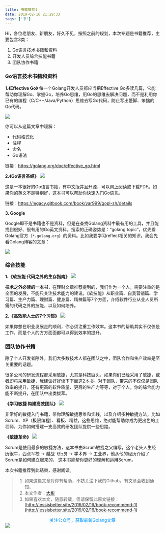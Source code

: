 ```yaml
---
title: 书籍推荐1
date: 2019-02-16 21:29:33
tags: ['书']
---
```




Hi，各位老朋友、新朋友，好久不见，按照之前的规划，本次专题是书籍推荐，主要包含3类：
1. Go语言技术书籍和资料
2. 开发人员综合技能书籍
3. 团队协作书籍

### Go语言技术书籍和资料
**1.《Effective Go》**
每一个Golang开发人员都应当把Effective Go多读几篇，它能帮助你理解Go、掌握Go，培养Go思维，用Go的思维去解决问题，而不是利用你已有的编程（C/C++/Java/Python）思维去写Go代码，防止写出蹩脚、笨拙的Go代码。

![](http://img.lessisbetter.site/2019-02-Effective-go.png)


你可以从这篇文章中理解：
- 代码格式化
- 注释
- 命名
- Go语法

链接：https://golang.org/doc/effective_go.html


**2.《Go语言圣经》**
![](http://img.lessisbetter.site/2019-02-go-book.png)


这是一本很好的Go语言书籍，有中文版并且开源，可以网上阅读或下载PDF。如果你的英文不是特别好，这本书可以帮助你快速入门Go语言。

链接：https://legacy.gitbook.com/book/yar999/gopl-zh/details

**3. Google**

Google即不是书籍也不是资料，但是在查找Golang资料中最有用的工具，并且能找到很好、很有用的Go英文资料。搜索的正确姿势是：“golang topic”，优先看Golang官方（`*.golang.org`）的资料。比如我要学习reflect相关的知识，我会先看Golang博客的文章：

![](http://img.lessisbetter.site/2019-02-google-go.png)



### 综合技能



**1.《软技能 代码之外的生存指南》**
![](http://img.lessisbetter.site/2019-02-soft-skill.png)


**技术之外必读的一本书**，在理财文章推荐提到的，我们作为一个人，需要注重的是全面的发展，不能只关注技术能力的建设。《软技能》从职业篇、自我营销篇、学习篇、生产力篇、理财篇、健身篇、精神篇等7个方面，介绍软件行业从业人员所需的代码之外的技能，以及如何培养。

**2.《高效能人士的7个习惯》**
![](http://img.lessisbetter.site/2019-02-7-habits.png)

如果你想在职业发展走的顺利，你必须注重工作效率。这本书的帮助其实不仅仅是工作，而是个人的方方面面都可以得到效率的提升。

### 团队协作书籍

除了个人开发者除外，我们大多数技术人都在团队之中，团队合作和生产效率是至关重要的话题。

很多公司的研发流程都采用敏捷，尤其是科技巨头，如果你们已经采用了敏捷，或者即将采用敏捷，我建议好好读下下面这2本书。对于团队，带来的不仅仅是团队效率的提升，还有更高的软件质量、更高的生产力等等，对于个人，你的综合能力能不断提升，在团队中出类拔萃。


**《学习敏捷 构建高效团队》**
![](http://img.lessisbetter.site/2019-02-learn-agile.png)

非常好的敏捷入门书籍，带你理解敏捷思维和实践，以及介绍多种敏捷方法，比如Scrum、XP（极限编程）、看板、精益，这些思维，绝对能帮助你成为更出色的工程师，为你如何搭建一支高效的研发团队提供一些思路。

**《敏捷革命》**
![](http://img.lessisbetter.site/2019-02-agile-revolution.png)

Scrum是使用最多的敏捷方法，这本书由Scrum敏捷之父编写，这个老头人生经历很牛，西点军校 -> 越战飞行员 -> 学术界 -> 工业界，他从他的经历介绍了Scrum是如何建立起来的， 这本书能帮你更好的理解和运用Scrum。



本次书籍推荐到此结束，感谢阅读。

> 1. 如果这篇文章对你有帮助，不妨关注下我的Github，有文章会收到通知。
> 2. 本文作者：[大彬](http://lessisbetter.site/about/)
> 3. 如果喜欢本文，随意转载，但请保留此原文链接：[http://lessisbetter.site/2019/02/16/book-recommend-1](http://lessisbetter.site/2019/02/16/book-recommend-1)


<div style="color:#0096FF; text-align:center">关注公众号，获取最新Golang文章</div>
<img src="http://img.lessisbetter.site/2019-01-article_qrcode.jpg" style="border:0"  align=center />
